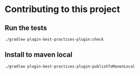 # Contributing to this project

## Run the tests

```shell
./gradlew plugin-best-practices-plugin:check
```

## Install to maven local

```shell
./gradlew plugin-best-practices-plugin:publishToMavenLocal
```
